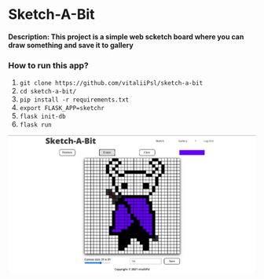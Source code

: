# Sketch-A-Bit

#### Description: This project is a simple web scketch board where you can draw something and save it to gallery

### How to run this app?
1. ` git clone https://github.com/vitaliiPsl/sketch-a-bit `
2. ` cd sketch-a-bit/ `
3. ` pip install -r requirements.txt `
4. ` export FLASK_APP=sketchr `
5. ` flask init-db `
6. ` flask run `

![Demo image](https://github.com/vitaliiPsl/sketch-a-bit/blob/main/sketchr/static/img/demo.png)
